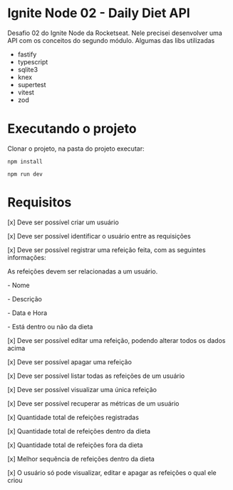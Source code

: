 # Ignite Node 02 - Daily Diet API

Desafio 02 do Ignite Node da Rocketseat. Nele precisei desenvolver uma API com os conceitos do segundo módulo.
Algumas das libs utilizadas
<ul>
  <li>fastify</li>
  <li>typescript</li>
  <li>sqlite3</li>
  <li>knex</li>
  <li>supertest</li>
  <li>vitest</li>
  <li>zod</li>

</ul>

# Executando o projeto

Clonar o projeto, na pasta do projeto executar:

```
npm install

npm run dev

```

# Requisitos

<p>[x] Deve ser possível criar um usuário</p>
<p>[x] Deve ser possível identificar o usuário entre as requisições</p>
<p>[x] Deve ser possível registrar uma refeição feita, com as seguintes informações:</p>
   <p> As refeições devem ser relacionadas a um usuário.</p>
   <p> - Nome</p>
   <p> - Descrição</p>
   <p> - Data e Hora</p>
   <p> - Está dentro ou não da dieta</p>
<p>[x] Deve ser possível editar uma refeição, podendo alterar todos os dados acima</p>
<p>[x] Deve ser possível apagar uma refeição</p>
<p>[x] Deve ser possível listar todas as refeições de um usuário</p>
<p>[x] Deve ser possível visualizar uma única refeição</p>
<p>[x] Deve ser possível recuperar as métricas de um usuário</p>
    <p>[x] Quantidade total de refeições registradas</p>
    <p>[x] Quantidade total de refeições dentro da dieta</p>
    <p>[x] Quantidade total de refeições fora da dieta</p>
    <p>[x] Melhor sequência de refeições dentro da dieta</p>
<p>[x] O usuário só pode visualizar, editar e apagar as refeições o qual ele criou</p>

</div>

